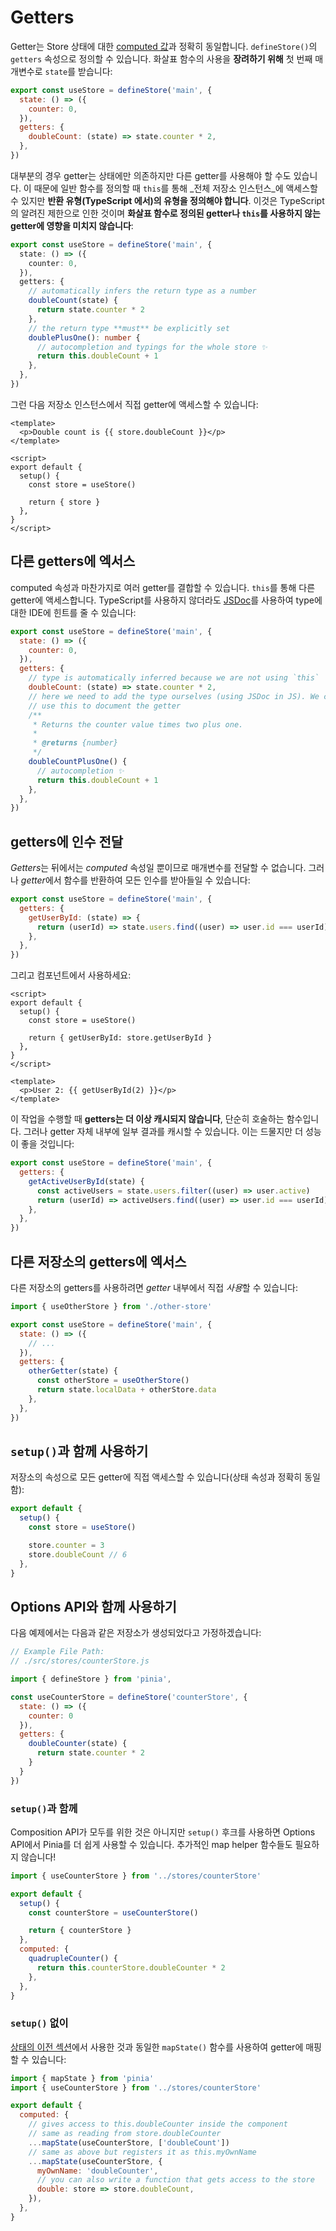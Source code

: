 # Getters

<VueSchoolLink
  href="https://vueschool.io/lessons/getters-in-pinia"
  title="Learn all about getters in Pinia"
/>

Getter는 Store 상태에 대한 [computed 값](https://v3.vuejs.org/guide/reactivity-computed-watchers.html#computed-values)과 정확히 동일합니다. `defineStore()`의 `getters` 속성으로 정의할 수 있습니다. 화살표 함수의 사용을 **장려하기 위해** 첫 번째 매개변수로 `state`를 받습니다:

```js
export const useStore = defineStore('main', {
  state: () => ({
    counter: 0,
  }),
  getters: {
    doubleCount: (state) => state.counter * 2,
  },
})
```

대부분의 경우 getter는 상태에만 의존하지만 다른 getter를 사용해야 할 수도 있습니다. 이 때문에 일반 함수를 정의할 때 `this`를 통해 _전체 저장소 인스턴스_에 액세스할 수 있지만 **반환 유형(TypeScript 에서)의 유형을 정의해야 합니다**. 이것은 TypeScript의 알려진 제한으로 인한 것이며 **화살표 함수로 정의된 getter나 `this`를 사용하지 않는 getter에 영향을 미치지 않습니다**:

```ts
export const useStore = defineStore('main', {
  state: () => ({
    counter: 0,
  }),
  getters: {
    // automatically infers the return type as a number
    doubleCount(state) {
      return state.counter * 2
    },
    // the return type **must** be explicitly set
    doublePlusOne(): number {
      // autocompletion and typings for the whole store ✨
      return this.doubleCount + 1
    },
  },
})
```

그런 다음 저장소 인스턴스에서 직접 getter에 액세스할 수 있습니다:

```vue
<template>
  <p>Double count is {{ store.doubleCount }}</p>
</template>

<script>
export default {
  setup() {
    const store = useStore()

    return { store }
  },
}
</script>
```

## 다른 getters에 엑서스

computed 속성과 마찬가지로 여러 getter를 결합할 수 있습니다. `this`를 통해 다른 getter에 액세스합니다. TypeScript를 사용하지 않더라도 [JSDoc](https://jsdoc.app/tags-returns.html)를 사용하여 type에 대한 IDE에 힌트를 줄 수 있습니다:

```js
export const useStore = defineStore('main', {
  state: () => ({
    counter: 0,
  }),
  getters: {
    // type is automatically inferred because we are not using `this`
    doubleCount: (state) => state.counter * 2,
    // here we need to add the type ourselves (using JSDoc in JS). We can also
    // use this to document the getter
    /**
     * Returns the counter value times two plus one.
     *
     * @returns {number}
     */
    doubleCountPlusOne() {
      // autocompletion ✨
      return this.doubleCount + 1
    },
  },
})
```

## getters에 인수 전달

*Getters*는 뒤에서는 _computed_ 속성일 뿐이므로 매개변수를 전달할 수 없습니다. 그러나 *getter*에서 함수를 반환하여 모든 인수를 받아들일 수 있습니다:

```js
export const useStore = defineStore('main', {
  getters: {
    getUserById: (state) => {
      return (userId) => state.users.find((user) => user.id === userId)
    },
  },
})
```

그리고 컴포넌트에서 사용하세요:

```vue
<script>
export default {
  setup() {
    const store = useStore()

    return { getUserById: store.getUserById }
  },
}
</script>

<template>
  <p>User 2: {{ getUserById(2) }}</p>
</template>
```

이 작업을 수행할 때 **getters는 더 이상 캐시되지 않습니다**, 단순히 호술하는 함수입니다. 그러나 getter 자체 내부에 일부 결과를 캐시할 수 있습니다. 이는 드물지만 더 성능이 좋을 것입니다:

```js
export const useStore = defineStore('main', {
  getters: {
    getActiveUserById(state) {
      const activeUsers = state.users.filter((user) => user.active)
      return (userId) => activeUsers.find((user) => user.id === userId)
    },
  },
})
```

## 다른 저장소의 getters에 엑서스

다른 저장소의 getters를 사용하려면 _getter_ 내부에서 직접 *사용*할 수 있습니다:

```js
import { useOtherStore } from './other-store'

export const useStore = defineStore('main', {
  state: () => ({
    // ...
  }),
  getters: {
    otherGetter(state) {
      const otherStore = useOtherStore()
      return state.localData + otherStore.data
    },
  },
})
```

## `setup()`과 함께 사용하기

저장소의 속성으로 모든 getter에 직접 액세스할 수 있습니다(상태 속성과 정확히 동일함):

```js
export default {
  setup() {
    const store = useStore()

    store.counter = 3
    store.doubleCount // 6
  },
}
```

## Options API와 함께 사용하기

<VueSchoolLink
  href="https://vueschool.io/lessons/access-pinia-getters-in-the-options-api"
  title="Access Pinia Getters via the Options API"
/>

다음 예제에서는 다음과 같은 저장소가 생성되었다고 가정하겠습니다:

```js
// Example File Path:
// ./src/stores/counterStore.js

import { defineStore } from 'pinia',

const useCounterStore = defineStore('counterStore', {
  state: () => ({
    counter: 0
  }),
  getters: {
    doubleCounter(state) {
      return state.counter * 2
    }
  }
})
```

### `setup()`과 함께

Composition API가 모두를 위한 것은 아니지만 `setup()` 후크를 사용하면 Options API에서 Pinia를 더 쉽게 사용할 수 있습니다. 추가적인 map helper 함수들도 필요하지 않습니다!

```js
import { useCounterStore } from '../stores/counterStore'

export default {
  setup() {
    const counterStore = useCounterStore()

    return { counterStore }
  },
  computed: {
    quadrupleCounter() {
      return this.counterStore.doubleCounter * 2
    },
  },
}
```

### `setup()` 없이

[상태의 이전 섹션](./state.md#options-api)에서 사용한 것과 동일한 `mapState()` 함수를 사용하여 getter에 매핑할 수 있습니다:

```js
import { mapState } from 'pinia'
import { useCounterStore } from '../stores/counterStore'

export default {
  computed: {
    // gives access to this.doubleCounter inside the component
    // same as reading from store.doubleCounter
    ...mapState(useCounterStore, ['doubleCount'])
    // same as above but registers it as this.myOwnName
    ...mapState(useCounterStore, {
      myOwnName: 'doubleCounter',
      // you can also write a function that gets access to the store
      double: store => store.doubleCount,
    }),
  },
}
```
